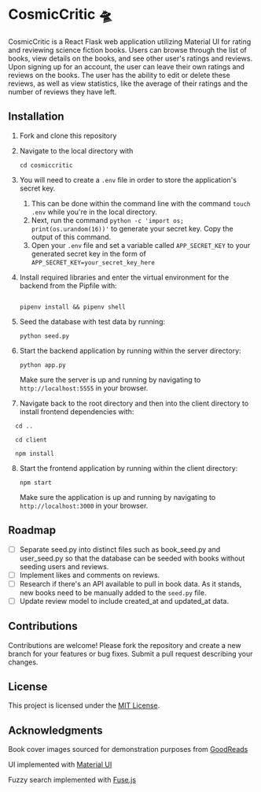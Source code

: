 # CosmicCritic 🛸

CosmicCritic is a React Flask web application utilizing Material UI for rating and reviewing science fiction books. Users can browse through the list of books, view details on the books, and see other user's ratings and reviews. Upon signing up for an account, the user can leave their own ratings and reviews on the books. The user has the ability to edit or delete these reviews, as well as view statistics, like the average of their ratings and the number of reviews they have left.

## Installation

1. Fork and clone this repository
2. Navigate to the local directory with

   `cd cosmiccritic`

3. You will need to create a `.env` file in order to store the application's secret key.

   1. This can be done within the command line with the command `touch .env` while you're in the local directory.
   2. Next, run the command `python -c 'import os; print(os.urandom(16))'` to generate your secret key. Copy the output of this command.
   3. Open your `.env` file and set a variable called `APP_SECRET_KEY` to your generated secret key in the form of `APP_SECRET_KEY=your_secret_key_here`

4. Install required libraries and enter the virtual environment for the backend from the Pipfile with:

   ```cd server

   pipenv install && pipenv shell

   ```

5. Seed the database with test data by running:

   `python seed.py`

6. Start the backend application by running within the server directory:

   `python app.py`

   Make sure the server is up and running by navigating to `http://localhost:5555` in your browser.

7. Navigate back to the root directory and then into the client directory to install frontend dependencies with:

```
  cd ..

  cd client

  npm install
```

8. Start the frontend application by running within the client directory:

   `npm start`

   Make sure the application is up and running by navigating to `http://localhost:3000` in your browser.

## Roadmap

- [ ] Separate seed.py into distinct files such as book_seed.py and user_seed.py so that the database can be seeded with books without seeding users and reviews.
- [ ] Implement likes and comments on reviews.
- [ ] Research if there's an API available to pull in book data. As it stands, new books need to be manually added to the `seed.py` file.
- [ ] Update review model to include created_at and updated_at data.

## Contributions

Contributions are welcome! Please fork the repository and create a new branch for your features or bug fixes. Submit a pull request describing your changes.

## License

This project is licensed under the [MIT License](https://choosealicense.com/licenses/mit/).

## Acknowledgments

Book cover images sourced for demonstration purposes from [GoodReads](https://www.goodreads.com/)

UI implemented with [Material UI](https://mui.com/)

Fuzzy search implemented with [Fuse.js](https://www.fusejs.io/)
